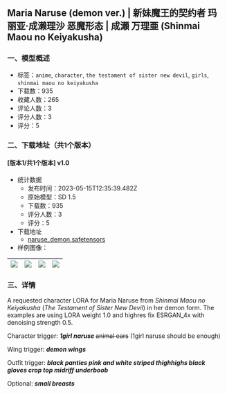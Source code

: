 ## Maria Naruse (demon ver.) | 新妹魔王的契约者 玛丽亚·成濑理沙 恶魔形态 | 成瀬 万理亜 (Shinmai Maou no Keiyakusha)
### 一、模型概述

- 标签：`anime`, `character`, `the testament of sister new devil`, `girls`, `shinmai maou no keiyakusha`
- 下载数：935
- 收藏人数：265
- 评论人数：3
- 评分人数：3
- 评分：5

### 二、下载地址（共1个版本）

#### [版本1/共1个版本] v1.0

- 统计数据
  - 发布时间：2023-05-15T12:35:39.482Z
  - 原始模型：SD 1.5
  - 下载数：935
  - 评分人数：3
  - 评分：5
- 下载地址
  - [naruse_demon.safetensors](https://civitai.com/api/download/models/70784)
- 样例图像：

| <img src="https://image.civitai.com/xG1nkqKTMzGDvpLrqFT7WA/ecad2048-d173-4ad1-9fce-fbcfbc6c0989/width=450/790690.jpeg" /> | <img src="https://image.civitai.com/xG1nkqKTMzGDvpLrqFT7WA/585b1c38-c525-4a02-bc48-3c6a0257d8ff/width=450/790702.jpeg" /> | <img src="https://image.civitai.com/xG1nkqKTMzGDvpLrqFT7WA/a4b8d5a7-5ee3-4eb6-8fe3-ed85e34b7c68/width=450/790701.jpeg" /> | <img src="https://image.civitai.com/xG1nkqKTMzGDvpLrqFT7WA/a690f468-75b4-4353-b32c-478169dc0cb4/width=450/790710.jpeg" /> |
| ---- | ---- | ---- | ---- |


### 三、详情
<p>A requested character LORA for Maria Naruse from <em>Shinmai Maou no Keiyakusha</em> (<em>The Testament of Sister New Devil</em>) in her demon form. The examples are using LORA weight 1.0 and highres fix ESRGAN_4x with denoising strength 0.5.</p><p>Character trigger: <strong><em>1girl naruse </em></strong><s>animal ears</s> (1girl naruse should be enough)</p><p>Wing trigger: <strong><em>demon wings</em></strong></p><p>Outfit trigger: <strong><em>black panties pink and white striped thighhighs black gloves crop top midriff underboob</em></strong></p><p>Optional: <strong><em>small breasts</em></strong></p><p></p>